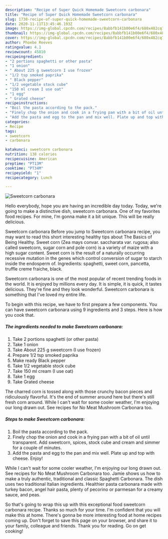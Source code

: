 ```yaml
---
description: "Recipe of Super Quick Homemade Sweetcorn carbonara"
title: "Recipe of Super Quick Homemade Sweetcorn carbonara"
slug: 1738-recipe-of-super-quick-homemade-sweetcorn-carbonara
date: 2020-11-11T13:45:46.193Z
image: https://img-global.cpcdn.com/recipes/8abbfb141b00e6f4/680x482cq70/sweetcorn-carbonara-recipe-main-photo.jpg
thumbnail: https://img-global.cpcdn.com/recipes/8abbfb141b00e6f4/680x482cq70/sweetcorn-carbonara-recipe-main-photo.jpg
cover: https://img-global.cpcdn.com/recipes/8abbfb141b00e6f4/680x482cq70/sweetcorn-carbonara-recipe-main-photo.jpg
author: Phoebe Reeves
ratingvalue: 4.1
reviewcount: 45810
recipeingredient:
- "2 portions spaghetti or other pasta"
- "1 onion"
- " About 225 g sweetcorn I use frozen"
- "1/2 tsp smoked paprika"
- " Black pepper"
- "1/2 vegetable stock cube"
- "150 ml cream I use oat"
- "1 egg"
- " Grated cheese"
recipeinstructions:
- "Boil the pasta according to the pack."
- "Finely chop the onion and cook in a frying pan with a bit of oil until transparent. Add sweetcorn, spices, stock cube and cream and simmer for a couple of minutes."
- "Add the pasta and egg to the pan and mix well. Plate up and top with cheese. Enjoy!"
categories:
- Recipe
tags:
- sweetcorn
- carbonara

katakunci: sweetcorn carbonara 
nutrition: 138 calories
recipecuisine: American
preptime: "PT13M"
cooktime: "PT34M"
recipeyield: "1"
recipecategory: Lunch

---
```



![Sweetcorn carbonara](https://img-global.cpcdn.com/recipes/8abbfb141b00e6f4/680x482cq70/sweetcorn-carbonara-recipe-main-photo.jpg)

Hello everybody, hope you are having an incredible day today. Today, we're going to make a distinctive dish, sweetcorn carbonara. One of my favorites food recipes. For mine, I'm gonna make it a bit unique. This will be really delicious.

Sweetcorn carbonara Before you jump to Sweetcorn carbonara recipe, you may want to read this short interesting healthy tips about The Basics of Being Healthy. Sweet corn (Zea mays convar. saccharata var. rugosa; also called sweetcorn, sugar corn and pole corn) is a variety of maize with a high sugar content. Sweet corn is the result of a naturally occurring recessive mutation in the genes which control conversion of sugar to starch inside the endosperm of. Ingredients: spaghetti, sweet corn, pancetta, truffle creme fraiche, black.

Sweetcorn carbonara is one of the most popular of recent trending foods in the world. It is enjoyed by millions every day. It is simple, it is quick, it tastes delicious. They're fine and they look wonderful. Sweetcorn carbonara is something that I've loved my entire life.


To begin with this recipe, we have to first prepare a few components. You can have sweetcorn carbonara using 9 ingredients and 3 steps. Here is how you cook that.

<!--inarticleads1-->

##### The ingredients needed to make Sweetcorn carbonara:

1. Take 2 portions spaghetti (or other pasta)
1. Take 1 onion
1. Take  About 225 g sweetcorn (I use frozen)
1. Prepare 1/2 tsp smoked paprika
1. Make ready  Black pepper
1. Take 1/2 vegetable stock cube
1. Take 150 ml cream (I use oat)
1. Take 1 egg
1. Take  Grated cheese


The charred corn is tossed along with those crunchy bacon pieces and ridiculously flavorful. It&#39;s the end of summer around here but there&#39;s still fresh corn around. While I can&#39;t wait for some cooler weather, I&#39;m enjoying our long drawn out. See recipes for No Meat Mushroom Carbonara too. 

<!--inarticleads2-->

##### Steps to make Sweetcorn carbonara:

1. Boil the pasta according to the pack.
1. Finely chop the onion and cook in a frying pan with a bit of oil until transparent. Add sweetcorn, spices, stock cube and cream and simmer for a couple of minutes.
1. Add the pasta and egg to the pan and mix well. Plate up and top with cheese. Enjoy!


While I can&#39;t wait for some cooler weather, I&#39;m enjoying our long drawn out. See recipes for No Meat Mushroom Carbonara too. Jamie shows us how to make a truly authentic, traditional and classic Spaghetti Carbonara. The dish uses two traditional Italian ingredients. Healthier pasta carbonara made with turkey bacon, angel hair pasta, plenty of pecorino or parmesan for a creamy sauce, and peas. 

So that's going to wrap this up with this exceptional food sweetcorn carbonara recipe. Thanks so much for your time. I'm confident that you will make this at home. There's gonna be more interesting food at home recipes coming up. Don't forget to save this page on your browser, and share it to your family, colleague and friends. Thank you for reading. Go on get cooking!
